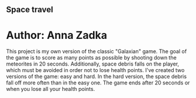 ## Space travel
# Author: Anna Zadka

This project is my own version of the classic "Galaxian" game. The goal of the game is to score as many points as possible by shooting down the meteorites in 20 seconds. Additionally, space debris falls on the player, which must be avoided in order not to lose health points. I've created two versions of the game: easy and hard. In the hard version, the space debris fall off more often than in the easy one. The game ends after 20 seconds or when you lose all your health points.

